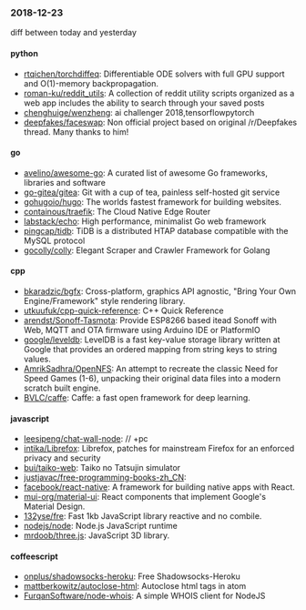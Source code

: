 ### 2018-12-23
diff between today and yesterday

#### python
* [rtqichen/torchdiffeq](https://github.com/rtqichen/torchdiffeq): Differentiable ODE solvers with full GPU support and O(1)-memory backpropagation.
* [roman-ku/reddit_utils](https://github.com/roman-ku/reddit_utils): A collection of reddit utility scripts organized as a web app  includes the ability to search through your saved posts
* [chenghuige/wenzheng](https://github.com/chenghuige/wenzheng): ai challenger 2018,tensorflowpytorch
* [deepfakes/faceswap](https://github.com/deepfakes/faceswap): Non official project based on original /r/Deepfakes thread. Many thanks to him!

#### go
* [avelino/awesome-go](https://github.com/avelino/awesome-go): A curated list of awesome Go frameworks, libraries and software
* [go-gitea/gitea](https://github.com/go-gitea/gitea): Git with a cup of tea, painless self-hosted git service
* [gohugoio/hugo](https://github.com/gohugoio/hugo): The worlds fastest framework for building websites.
* [containous/traefik](https://github.com/containous/traefik): The Cloud Native Edge Router
* [labstack/echo](https://github.com/labstack/echo): High performance, minimalist Go web framework
* [pingcap/tidb](https://github.com/pingcap/tidb): TiDB is a distributed HTAP database compatible with the MySQL protocol
* [gocolly/colly](https://github.com/gocolly/colly): Elegant Scraper and Crawler Framework for Golang

#### cpp
* [bkaradzic/bgfx](https://github.com/bkaradzic/bgfx): Cross-platform, graphics API agnostic, "Bring Your Own Engine/Framework" style rendering library.
* [utkuufuk/cpp-quick-reference](https://github.com/utkuufuk/cpp-quick-reference): C++ Quick Reference
* [arendst/Sonoff-Tasmota](https://github.com/arendst/Sonoff-Tasmota): Provide ESP8266 based itead Sonoff with Web, MQTT and OTA firmware using Arduino IDE or PlatformIO
* [google/leveldb](https://github.com/google/leveldb): LevelDB is a fast key-value storage library written at Google that provides an ordered mapping from string keys to string values.
* [AmrikSadhra/OpenNFS](https://github.com/AmrikSadhra/OpenNFS): An attempt to recreate the classic Need for Speed Games (1-6), unpacking their original data files into a modern scratch built engine.
* [BVLC/caffe](https://github.com/BVLC/caffe): Caffe: a fast open framework for deep learning.

#### javascript
* [leesipeng/chat-wall-node](https://github.com/leesipeng/chat-wall-node):  // +pc
* [intika/Librefox](https://github.com/intika/Librefox): Librefox, patches for mainstream Firefox for an enforced privacy and security
* [bui/taiko-web](https://github.com/bui/taiko-web): Taiko no Tatsujin simulator
* [justjavac/free-programming-books-zh_CN](https://github.com/justjavac/free-programming-books-zh_CN):  
* [facebook/react-native](https://github.com/facebook/react-native): A framework for building native apps with React.
* [mui-org/material-ui](https://github.com/mui-org/material-ui): React components that implement Google's Material Design.
* [132yse/fre](https://github.com/132yse/fre):  Fast 1kb JavaScript library reactive and no combile.
* [nodejs/node](https://github.com/nodejs/node): Node.js JavaScript runtime 
* [mrdoob/three.js](https://github.com/mrdoob/three.js): JavaScript 3D library.

#### coffeescript
* [onplus/shadowsocks-heroku](https://github.com/onplus/shadowsocks-heroku):  Free Shadowsocks-Heroku
* [mattberkowitz/autoclose-html](https://github.com/mattberkowitz/autoclose-html): Autoclose html tags in atom
* [FurqanSoftware/node-whois](https://github.com/FurqanSoftware/node-whois): A simple WHOIS client for NodeJS
